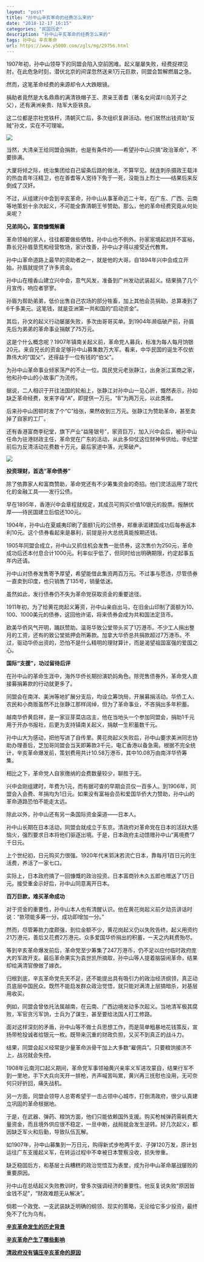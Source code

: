 ```yaml
---
layout: "post"
title: "孙中山辛亥革命的经费怎么来的"
date: "2018-12-17 16:15"
categories: "民国历史"
description: "孙中山辛亥革命的经费怎么来的"
tags: 孙中山 辛亥革命
url: https://www.y5000.com/zgls/mg/29756.html
---
```






1907年初，孙中山领导下的同盟会陷入空前困难。起义屡屡失败，经费捉襟见肘。在此危急时刻，潜伏北京的间谍忽然送来1万元巨款，同盟会暂解燃眉之急。

然而，这笔革命经费的来源却令人大跌眼镜。

捐助者竟然是大名鼎鼎的满清铁帽子王、肃亲王善耆（著名女间谍川岛芳子之父），还有满洲亲贵、陆军大臣铁良。

这二位都是宗社党铁杆，清朝灭亡后，多次组织复辟活动。他们居然出钱资助“反贼”孙文，实在不可理喻。

![](https://img.y5000.com/uploads/allimg/180416/8-1P4161GU0T6.jpg)

当然，大清亲王给同盟会捐款，也是有条件的——希望孙中山只搞“政治革命”，不要排满。

大厦将倾之际，统治集团给自己留条后路的做法，不算罕见。就连刺杀摄政王载沣的热血青年汪精卫，也在善耆等人宽待下免于一死，没能当上烈士——结果后来反倒成了汉奸。

不过，从组建兴中会到辛亥革命，孙中山从事革命近二十年，在广东、广西、云南等地策划十余次起义，不可能全靠清朝王爷赞助。那么，他的革命经费究竟从何处来呢？

 **兄弟同心，富商慷慨解囊**

革命领袖的家人，往往都要做些牺牲，孙中山也不例外。孙家家境起初并不富裕，靠长兄孙眉垦荒和经营牧场，家计改善，孙中山才得以接受近代教育。

孙中山革命道路上最早的资助者之一，就是他的大哥。自1894年兴中会成立开始，孙眉就提供了许多资金。

孙中山在檀香山建立兴中会，意气风发，准备到广州发动武装起义。结果搞了几个月宣传，响应者寥寥。

孙眉为帮助弟弟，低价出售自己农场的部分牲畜，加上其他会员捐助，总算凑到了6千多美元。这笔钱，就是亚洲第一共和国的“启动资金”。

其后，孙文的起义行动屡屡失败，多次由哥哥买单。到1904年濒临破产前，孙眉先后为弟弟的革命事业捐献了75万元。

这是个什么概念呢？1907年镇南关起义前，革命党人募兵，标准为每人每月饷银20元。来自兄长的资金足够孙中山募集数万大军。看来，中华民国的诞生不仅依靠伟大的“国父”，还得益于一位有钱的“伯父”。

为孙中山革命事业倾家荡产的不止一位。国民党元老张静江，出身浙江富商之家，他和孙中山的小故事广为流传。

据说，二人相识于开往法国的轮船上，张静江对孙中山一见心折，慨然表示，孙如缺乏革命经费，发来字母“A”，即提供一万元，“B”为两万元，以此类推。

后来孙中山困顿时发了个“C”给张，果然收到三万元。张静江为赞助革命，甚至卖掉了自家的工厂。

还有香港富商李纪堂，旗下产业“益隆银号”，家资巨万，加入兴中会后，被孙中山任命为驻港财政主任，革命党在广东的活动，从此多仰仗这位财神爷供给。李纪堂前后为反清活动花费数十万元，最后家道中落，光荣破产。

![](https://img.y5000.com/uploads/allimg/180416/8-1P4161H001232.jpg)

 **投资理财，首选“革命债券”**

除了依靠家人和富商赞助，革命党还有不少筹集资金的奇招。他们灵活运用了现代化的金融工具——发行公债。

早在1895年，香港兴中会章程就规定，其成员可购买价值10银元的股票。报酬优厚——待民国建立后偿还100元。

1904年，孙中山在夏威夷印刷了面额1元的公债券，郑重承诺建国成功后每券返本利10元。这个债券看起来是暴利，前提是孙大总统真能按期还钱。

1905年同盟会成立，孙中山又抓住机会发售一批债券，这次售价为250元，革命成功后还本付息合计1000元。利率似乎低了，但同时给出明确期限，约定起事五年内还请。

孙中山对债券发售寄予厚望，希望能借此集资两百万元。不过事与愿违，尽管债券一直卖到印度，也只销售了135号，销量低迷。

虽然如此，发行债券仍不失为革命党获取资金的重要途径。

1911年初，为了给黄花岗起义筹资，孙中山亲自出马，在旧金山印制了面额为10、100、1000美元的债券，这回他许诺，将来债券会成为共和国法定货币。

欧美华侨风气开明，踊跃赞助。温哥华致公堂带头买了1万港币。不少工人捐出整月的工资，还有的致公堂抵押会所筹款。加拿大华侨总共捐款超过7万港币。不过，驱动华侨出资的，恐怕不是什么精明的理财算计，而是渴望祖国富强的爱国之心。

 **国际“支援”，功过留待后评**

在孙中山的革命生涯中，海外华侨长期扮演奶妈角色。除兜售债券外，革命党人直接募捐筹款的行动就更多了。

同盟会在南洋、美洲等地扩展分支后，均设立筹饷局，开展募捐活动。华侨工人、农民和小商贩虽然不比张静江那样阔绰，但为了革命事业，不吝捐出多年积蓄。

越南华侨黄启祥，是一家豆芽菜店店主，他在当地头一个参加同盟会，捐助1千元用于开办书报社，后更为支持镇南关起义，捐献一生积蓄数千元。

孙中山大为感动，把他写进了自传里。黄花岗起义失败后，孙中山要求美洲同志协助办理善后，芝加哥同盟会当天即筹款3千元，电汇香港以备急需。根据不完全统计，辛亥革命爆发前，策划费用共计10.58万港币，其中10.08万由南洋华侨筹集。

相比之下，革命党人自家缴纳的会费数量较少，聊胜于无。

兴中会刚组建时，年费为1元，而有据可查的早期会员仅一百多人。到1906年，同盟会入会费、年捐均为1日元。如果没有富裕会员和爱国华侨大力赞助，孙中山的革命道路恐怕不能走太远。

除此以外，孙中山还有另一条国际资金渠道——日本人。

孙中山长期在日本活动，同盟会就成立于东京。清政府对革命党在日本的活跃大感恼火，强烈要求日本将他们驱逐出境。于是，日本政府主动馈赠孙中山“离境费”7千日元。

上个世纪初，日元购买力很强。1920年代末郭沫若流亡日本，靠每月1百日元的生活费，养活了一家七口。

实际上，日本政府搞了一回慷慨的政治投资。日本富商铃木久五郎也赠送了1万日元。接受重金示好后，孙中山同意离开日本。

 **百万巨款，难买革命成功**

对于资金的重要性，孙中山本人也有清醒认识。他在黄花岗起义前夕动员讲话时说：“款项能多筹一分，成功即增加一分。”

然而，尽管筹款力度颇强，到位金额不少，黄花岗起义仍以失败告终。起义用资约21万港元，善后又花费2万港元。众多爱国华侨捐出的积蓄，一天之内耗费殆尽。

等到辛亥革命爆发前后，革命党至少筹集了247万港币，仍不足以应付临时政府庞大的军政开支。最后革命果实为袁世凯所摘取，孙中山等人提着脑袋闹革命，结果却给满清官僚做了嫁衣。

归根到底，辛亥革命党先天不足，还不能提出具有吸引力的政治经济纲领，真正动员底层中国民众。既然不能启发群众政治觉悟，就只能对满清上层搞暗杀，对基层用收买。

例如，同盟会曾依托法属越南，在云南、广西边境发动多次起义。当地清军极其腐败，军官贪污军饷，士兵为了谋生，甚至要给法国人打工修路。

面对这样深刻的矛盾，孙中山等不做士兵思想工作，而是简单粗暴地花钱策反，宣扬带枪投诚者给银元一枚。既带来沉重的财政负担，又买不到真正的战斗力。

结果，同盟会起义经常是少量革命派骨干加上大多数“雇佣兵”。只要粮饷接济不上，战况就会失控。

1908年云南河口起义期间，革命党军事领袖黄兴亲率义军进攻蒙自，结果行军不到一里地，手下大兵向天开一排枪，齐声喊苦叫累，黄兴再三抚慰也没用，无可奈何只好折回，痛失战机。

另一方面，同盟会领导人总寄希望于一击占领中心城市，打倒清政府，很少认真建立巩固的革命根据地。

于是，在武器、弹药、粮饷方面，他们只能依赖国外支援。购买枪械弹药需耗费大量资金，而且境外供应很不稳定，一旦中断，战局就会发生逆转。好几次起义，都因缺乏军火和后勤，导致队伍瓦解。

如1907年，孙中山募集到一万日元，购得新式步枪两千支、子弹120万发，原计划运往广东支援起义军，在转运过程中不幸被日本警察没收，损失惨重。

缺乏稳固后方，和基层士兵糟糕的政治觉悟互为表里，成为孙中山革命屡战屡败的重要原因。

孙中山在总结起义失败教训时，曾多次强调经济的重要性。他反复说失败“原因皆金钱不足”，“财政难题无从解决”。

倘若一个政党、一支武装缺乏明确的纲领、现实的策略，无论给它多少投资，最终免不了化为乌有。

 **[辛亥革命发生的历史背景](https://www.y5000.com/zgls/mq/25485.html)**

 **[辛亥革命产生了哪些影响](https://www.y5000.com/zgls/mq/25489.html)**

 **[清政府没有镇压辛亥革命的原因](https://www.y5000.com/zgls/mq/14930.html)**

